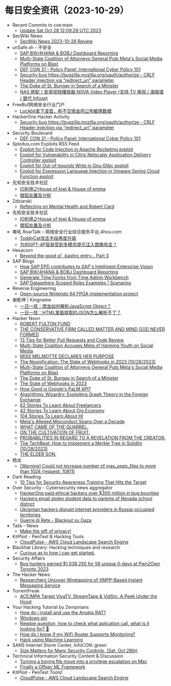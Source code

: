 # 每日安全资讯（2023-10-29）

- Recent Commits to cve:main
  - [Update Sat Oct 28 12:09:28 UTC 2023](https://github.com/trickest/cve/commit/0df41c2268070810d0b94895e5501550bcdef8d0)
- SecWiki News
  - [SecWiki News 2023-10-28 Review](http://www.sec-wiki.com/?2023-10-28)
- unSafe.sh - 不安全
  - [SAP BW/4HANA & BOBJ Dashboard Reporting](https://buaq.net/go-192760.html)
  - [Multi-State Coalition of Attorneys General Puts Meta's Social Media Platforms on Blast](https://buaq.net/go-192768.html)
  - [DEF CON 31 – Policy Panel: International Cyber Policy 101](https://buaq.net/go-192775.html)
  - [Security bug https://bugzilla.mozilla.org/oauth/authorize - CRLF Header injection via "redirect_uri" parameter](https://buaq.net/go-192757.html)
  - [The Duke of St. Bungay in Search of a Minister](https://buaq.net/go-192769.html)
  - [NAS 绝配！安卓视频播放器 NOVA Video Player (支持 TV 电视 / 海报墙 / 替代 Infuse)](https://buaq.net/go-192776.html)
- FreeBuf网络安全行业门户
  - [Lockbit拿下波音，称不交赎金将公布敏感数据](https://www.freebuf.com/news/382167.html)
- HackerOne Hacker Activity
  - [Security bug https://bugzilla.mozilla.org/oauth/authorize - CRLF Header injection via "redirect_uri" parameter](https://hackerone.com/reports/2147132)
- Security Boulevard
  - [DEF CON 31 – Policy Panel: International Cyber Policy 101](https://securityboulevard.com/2023/10/def-con-31-policy-panel-international-cyber-policy-101/)
- Sploitus.com Exploits RSS Feed
  - [Exploit for Code Injection in Apache Rocketmq exploit](https://sploitus.com/exploit?id=997F6BD5-8A6B-5FC4-B010-BD3E95E6BF75&utm_source=rss&utm_medium=rss)
  - [Exploit for Vulnerability in Citrix Netscaler Application Delivery Controller exploit](https://sploitus.com/exploit?id=7B95507C-B653-54C1-9230-04CB989ACD1A&utm_source=rss&utm_medium=rss)
  - [Exploit for Out-of-bounds Write in Gnu Glibc exploit](https://sploitus.com/exploit?id=BF4B712C-ADAD-5E36-ADED-0F179741F896&utm_source=rss&utm_medium=rss)
  - [Exploit for Expression Language Injection in Vmware Spring Cloud Function exploit](https://sploitus.com/exploit?id=9FAEDEC8-43AD-592A-A17C-BAF6F67FBF44&utm_source=rss&utm_medium=rss)
- 先知安全技术社区
  - [IO利用之House of kiwi & House of emma](https://xz.aliyun.com/t/12934)
  - [银狐处置及分析](https://xz.aliyun.com/t/12933)
- Zdziarski
  - [Reflecting on Mental Health and Robert Card](https://www.zdziarski.com/blog/?p=12428)
- 先知安全技术社区
  - [IO利用之House of kiwi & House of emma](https://xz.aliyun.com/t/12934)
  - [银狐处置及分析](https://xz.aliyun.com/t/12933)
- 嘶吼 RoarTalk – 网络安全行业综合服务平台,4hou.com
  - [ToddyCat攻击手段再度升级](https://www.4hou.com/posts/lk96)
  - [为何GPT-4P容易受到多模态提示注入图像攻击？](https://www.4hou.com/posts/m0W0)
- Hexacorn
  - [Beyond the good ol’ .bashrc entry… Part 3](https://www.hexacorn.com/blog/2023/10/28/beyond-the-good-ol-bashrc-entry-part-3/)
- SAP Blogs
  - [How SAP EPD contributes to SAP`s Intelligent Enterprise Vision](https://blogs.sap.com/2023/10/28/how-sap-epd-contributes-to-saps-intelligent-enterprise-vision/)
  - [SAP BW/4HANA & BOBJ Dashboard Reporting](https://blogs.sap.com/2023/10/28/sap-bw-4hana-bobj-dashboard-reporting/)
  - [Generate Time Forms from Time Admin Workbench](https://blogs.sap.com/2023/10/28/generate-time-forms-from-time-admin-workbench/)
  - [SAP Datasphere Scoped Roles Examples | Scenarios](https://blogs.sap.com/2023/10/28/sap-datasphere-scoped-roles-examples-scenarios/)
- Reverse Engineering
  - [Open-source Nintendo 64 FPGA implementation project](https://www.reddit.com/r/ReverseEngineering/comments/17ibjxv/opensource_nintendo_64_fpga_implementation_project/)
- 谢乾坤 | Kingname
  - [一日一技：爬虫如何解析JavaScript Object？](https://www.kingname.info/2023/10/28/parse-json-object/)
  - [一日一技：HTML里面提取的JSON怎么解析不了？](https://www.kingname.info/2023/10/28/json-in-html/)
- Hacker Noon
  - [ROBERT FULTON FUND](https://hackernoon.com/robert-fulton-fund?source=rss)
  - [THE CONSERVATIVE FIRM CALLED MATTER AND MIND GOD NEVER FORMED](https://hackernoon.com/the-conservative-firm-called-matter-and-mind-god-never-formed?source=rss)
  - [13 Tips for Better Pull Requests and Code Review](https://hackernoon.com/13-tips-for-better-pull-requests-and-code-review?source=rss)
  - [Multi-State Coalition Accuses Meta of Harming Youth on Social Media](https://hackernoon.com/multi-state-coalition-accuses-meta-of-harming-youth-on-social-media?source=rss)
  - [MISS MELMOTTE DECLARES HER PURPOSE](https://hackernoon.com/miss-melmotte-declares-her-purpose?source=rss)
  - [The Noonification: The State of Webhooks in 2023 (10/28/2023)](https://hackernoon.com/10-28-2023-noonification?source=rss)
  - [Multi-State Coalition of Attorneys General Puts Meta's Social Media Platforms on Blast](https://hackernoon.com/multi-state-coalition-of-attorneys-general-puts-metas-social-media-platforms-on-blast?source=rss)
  - [The Duke of St. Bungay in Search of a Minister](https://hackernoon.com/the-duke-of-st-bungay-in-search-of-a-minister?source=rss)
  - [The State of Webhooks in 2023](https://hackernoon.com/the-state-of-webhooks-in-2023?source=rss)
  - [How Good is Google's PaLM API?](https://hackernoon.com/how-good-is-googles-palm-api?source=rss)
  - [Algorithmic Wizardry: Exploiting Graph Theory in the Foreign Exchange](https://hackernoon.com/algorithmic-wizardry-exploiting-graph-theory-in-the-foreign-exchange?source=rss)
  - [62 Stories To Learn About Freelancers](https://hackernoon.com/62-stories-to-learn-about-freelancers?source=rss)
  - [42 Stories To Learn About Gig Economy](https://hackernoon.com/42-stories-to-learn-about-gig-economy?source=rss)
  - [104 Stories To Learn About Hr](https://hackernoon.com/104-stories-to-learn-about-hr?source=rss)
  - [Meta's Alleged Misconduct Spans Over a Decade](https://hackernoon.com/metas-alleged-misconduct-spans-over-a-decade?source=rss)
  - [WHAT CAME OF THE QUARREL.](https://hackernoon.com/what-came-of-the-quarrel?source=rss)
  - [ON THE CULTIVATION OF FRUIT.](https://hackernoon.com/on-the-cultivation-of-fruit?source=rss)
  - [PROBABILITIES IN REGARD TO A REVELATION FROM THE CREATOR.](https://hackernoon.com/probabilities-in-regard-to-a-revelation-from-the-creator?source=rss)
  - [The TechBeat: How to Implement a Merkle Tree in Solidity (10/28/2023)](https://hackernoon.com/10-28-2023-techbeat?source=rss)
  - [THE ELDER SON.](https://hackernoon.com/the-elder-son?source=rss)
- 杨龙
  - [[Warning] Could not increase number of max_open_files to more than 1024 (request: 10811)](https://www.yanglong.pro/warning-could-not-increase-number-of-max_open_files-to-more-than-1024-request-10811/)
- Dark Reading
  - [10 Tips for Security Awareness Training That Hits the Target](https://www.darkreading.com/edge/10-tips-for-security-awareness-training-that-hits-the-target)
- Over Security - Cybersecurity news aggregator
  - [HackerOne paid ethical hackers over $300 million in bug bounties](https://www.bleepingcomputer.com/news/security/hackerone-paid-ethical-hackers-over-300-million-in-bug-bounties/)
  - [Hackers email stolen student data to parents of Nevada school district](https://www.bleepingcomputer.com/news/security/hackers-email-stolen-student-data-to-parents-of-nevada-school-district/)
  - [Ukrainian hackers disrupt internet providers in Russia-occupied territories](https://therecord.media/ukranian-hackers-disrupt-internet-providers-crimea)
  - [Guerre di Rete - Blackout su Gaza](https://guerredirete.substack.com/p/guerre-di-rete-blackout-su-gaza)
- Tails - News
  - [Make the gift of privacy!](https://tails.boum.org/news/gift_of_privacy/index.en.html)
- KitPloit - PenTest & Hacking Tools
  - [CloudPulse - AWS Cloud Landscape Search Engine](http://www.kitploit.com/2023/10/cloudpulse-aws-cloud-landscape-search.html)
- Blackhat Library: Hacking techniques and research
  - [Curious as to how I can get started.](https://www.reddit.com/r/blackhat/comments/17i8gpi/curious_as_to_how_i_can_get_started/)
- Security Affairs
  - [Bug hunters earned $1,038,250 for 58 unique 0-days at Pwn2Own Toronto 2023](https://securityaffairs.com/153169/hacking/pwn2own-toronto-2023-ended.html)
- The Hacker News
  - [Researchers Uncover Wiretapping of XMPP-Based Instant Messaging Service](https://thehackernews.com/2023/10/researchers-uncover-wiretapping-of-xmpp.html)
- TorrentFreak
  - [ACE/MPA Target VivaTV, StreamTape & VidSrc: A Peek Under the Hood](https://torrentfreak.com/ace-mpa-target-vivatv-streamtape-vidsrc-a-peek-under-the-hood-231028/)
- Your Hacking Tutorial by Zempirians
  - [How do i install and use the Anubis RAT?](https://www.reddit.com/r/HowToHack/comments/17iie0x/how_do_i_install_and_use_the_anubis_rat/)
  - [Windows pin](https://www.reddit.com/r/HowToHack/comments/17i89jb/windows_pin/)
  - [Newbie question, how to check what aplication call, what is it looking for? 🤔](https://www.reddit.com/r/HowToHack/comments/17ijcyy/newbie_question_how_to_check_what_aplication_call/)
  - [How do I know if my WiFi Router Supports Monitoring?](https://www.reddit.com/r/HowToHack/comments/17i9fzp/how_do_i_know_if_my_wifi_router_supports/)
  - [Hack using Machine Learning](https://www.reddit.com/r/HowToHack/comments/17iafdh/hack_using_machine_learning/)
- SANS Internet Storm Center, InfoCON: green
  - [Size Matters for Many Security Controls, (Sat, Oct 28th)](https://isc.sans.edu/diary/rss/30352)
- Technical Information Security Content & Discussion
  - [Turning a boring file move into a privilege escalation on Mac](https://www.reddit.com/r/netsec/comments/17ibj2e/turning_a_boring_file_move_into_a_privilege/)
  - [Finally a Offsec ML Framework](https://www.reddit.com/r/netsec/comments/17ietm0/finally_a_offsec_ml_framework/)
- KitPloit - PenTest Tools!
  - [CloudPulse - AWS Cloud Landscape Search Engine](http://www.kitploit.com/2023/10/cloudpulse-aws-cloud-landscape-search.html)

